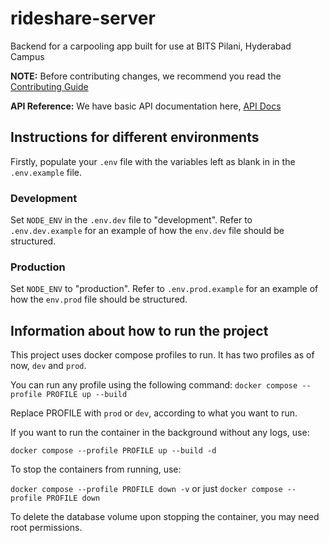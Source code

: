 # rideshare-server
Backend for a carpooling app built for use at BITS Pilani, Hyderabad Campus

**NOTE:** Before contributing changes, we recommend you read the [Contributing Guide](./CONTRIBUTING.md)

**API Reference:** We have basic API documentation here, [API Docs](./API.md)

## Instructions for different environments

Firstly, populate your `.env` file with the variables left as blank in in the `.env.example` file.

### Development
Set `NODE_ENV` in the `.env.dev` file to "development". Refer to `.env.dev.example` for an example of how the `env.dev` file should be structured.

### Production
Set `NODE_ENV` to "production". Refer to `.env.prod.example` for an example of how the `env.prod` file should be structured.

## Information about how to run the project

This project uses docker compose profiles to run. It has two profiles as of now, `dev` and `prod`.

You can run any profile using the following command:
`docker compose --profile PROFILE up --build` 

Replace PROFILE with `prod` or `dev`, according to what you want to run.

If you want to run the container in the background without any logs, use:

`docker compose --profile PROFILE up --build -d`

To stop the containers from running, use:

`docker compose --profile PROFILE down -v` or just `docker compose --profile PROFILE down`

To delete the database volume upon stopping the container, you may need root permissions.






